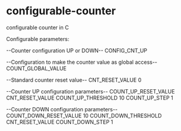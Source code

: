 # configurable-counter
configurable counter in C

Configurable parameters:

--Counter configuration UP or DOWN--
CONFIG_CNT_UP

--Configuration to make the counter value as global access--
COUNT_GLOBAL_VALUE

--Standard counter reset value--
CNT_RESET_VALUE          0

--Counter UP configuration parameters--
COUNT_UP_RESET_VALUE     CNT_RESET_VALUE
COUNT_UP_THRESHOLD       10
COUNT_UP_STEP            1

--Counter DOWN configuration parameters--
COUNT_DOWN_RESET_VALUE   10
COUNT_DOWN_THRESHOLD     CNT_RESET_VALUE 
COUNT_DOWN_STEP          1
